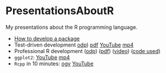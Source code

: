 # PresentationsAboutR

My presentations about the R programming language.

 * [How to develop a package](PackageDevelopment/README.md)
 * Test-driven development [odp](TestDrivenDevelopment/TestDrivenDevelopment.odp)) [pdf](TestDrivenDevelopment.pdf) [YouTube](https://youtu.be/uU9e4nLfSu8) [mp4](TestDrivenDevelopment/tdd.mp4)
 * Professional R development ([odp](ProfessionalRdevelopment/ProfessionalRDevelopment.odp)) ([pdf](ProfessionalRDevelopment.pdf)) ([video](http://streaming3.service.rug.nl/p2gplayer/Player.aspx?id=c9GNy2)) ([code used](https://github.com/richelbilderbeek/prde))
 * `ggplot2`: [YouTube](https://youtu.be/bZYvmdJ-47A) [mp4](ggplot2/ggplot2.mp4)
 * `Rcpp` in 10 minutes: [ogv](http://richelbilderbeek.nl/rcpp.ogv) [YouTube](https://youtu.be/SgXVRHqh9l8)
